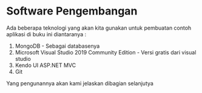 # Software Pengembangan

Ada beberapa teknologi yang akan kita gunakan untuk pembuatan contoh aplikasi di buku ini diantaranya :

1. MongoDB - Sebagai databasenya
2. Microsoft Visual Studio 2019 Community Edition - Versi gratis dari visual studio
3. Kendo UI ASP.NET MVC
4. Git

Yang pengunannya akan kami jelaskan dibagian selanjutya



